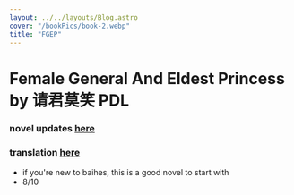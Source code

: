 ```yaml
---
layout: ../../layouts/Blog.astro
cover: "/bookPics/book-2.webp"
title: "FGEP"
---
```


# Female General And Eldest Princess by 请君莫笑 PDL
### novel updates **[here](https://www.novelupdates.com/series/female-general-and-eldest-princess/)**
### translation **[here](https://drive.google.com/drive/folders/1pMjGCNUMI6a23-BcmkfgnA9uj1Bt1ls6)**
- if you're new to baihes, this is a good novel to start with
- 8/10